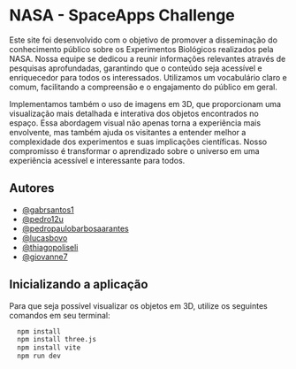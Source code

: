 
# NASA - SpaceApps Challenge

Este site foi desenvolvido com o objetivo de promover a disseminação do conhecimento público sobre os Experimentos Biológicos realizados pela NASA. Nossa equipe se dedicou a reunir informações relevantes através de pesquisas aprofundadas, garantindo que o conteúdo seja acessível e enriquecedor para todos os interessados. Utilizamos um vocabulário claro e comum, facilitando a compreensão e o engajamento do público em geral.

Implementamos também o uso de imagens em 3D, que proporcionam uma visualização mais detalhada e interativa dos objetos encontrados no espaço. Essa abordagem visual não apenas torna a experiência mais envolvente, mas também ajuda os visitantes a entender melhor a complexidade dos experimentos e suas implicações científicas. Nosso compromisso é transformar o aprendizado sobre o universo em uma experiência acessível e interessante para todos.
## Autores

- [@gabrsantos1](https://github.com/gabrsantos1)
- [@pedro12u](https://github.com/pedro12u)
- [@pedropaulobarbosaarantes](https://github.com/PedroPauloBarbosaArantes)
- [@lucasbovo](https://github.com/LucasBovo)
- [@thiagopoliseli](https://github.com/ThiagoPoliseli)
- [@giovanne7](https://github.com/giovanne7)


## Inicializando a aplicação

Para que seja possível visualizar os objetos em 3D, utilize os seguintes comandos em seu terminal:

```bash
  npm install
  npm install three.js
  npm install vite
  npm run dev
```

